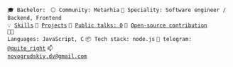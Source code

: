 <code>🎓 Bachelor: </code>
<code>⚪ Community: Metarhia</code>
<code>👷 Speciality: Software engineer / Backend, Frontend</code><br>
<code>💡 [Skills](SKILLS.md)</code>
<code>🧻 [Projects](PROJECTS.md)</code>
<code>📢 [Public talks: 0](TALKS.md)</code>
<code>👀 [Open-source contribution](CONTRIBUTION.md)</code><br>
<code>🧑‍💻 Languages: JavaScript, C</code>
<code>📦 Tech stack: node.js</code>
<code>💬 telegram: [@quite_right](https://telegram.me/quite_right)</code>
<code>📫 [novogrudskiy.dv@gmail.com](mailto:novogrudskiy.dv@gmail.com)</code>
